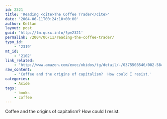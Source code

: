 ```yaml
---
id: 2321
title: 'Reading <cite>The Coffee Trader</cite>'
date: '2004-06-11T00:24:10+00:00'
author: Kellan
layout: post
guid: 'http://lm.quxx.info/?p=2321'
permalink: /2004/06/11/reading-the-coffee-trader/
typo_id:
    - '2319'
mt_id:
    - '2102'
link_related:
    - 'http://www.amazon.com/exec/obidos/tg/detail/-/0375508546/002-5844445-8539247?v=glance'
raw_content:
    - 'Coffee and the origins of capitalism?  How could I resist.'
categories:
    - Aside
tags:
    - books
    - coffee
---
```


Coffee and the origins of capitalism? How could I resist.